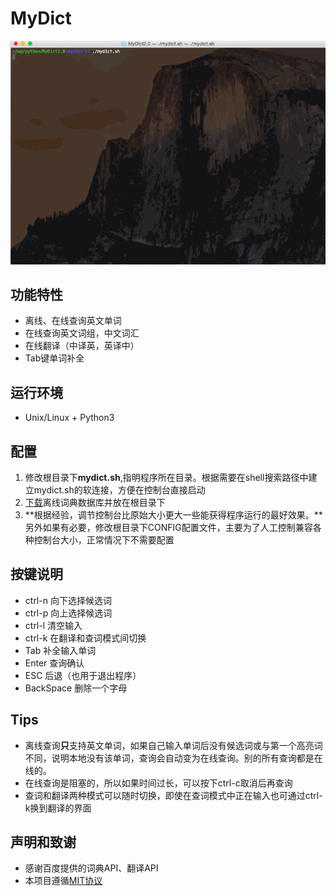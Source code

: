 # MyDict

![demonstrate](https://raw.githubusercontent.com/zhuzhenpeng/MyDict/master/images/demonstrate.gif)

## 功能特性
- 离线、在线查询英文单词
- 在线查询英文词组，中文词汇
- 在线翻译（中译英，英译中）
- Tab键单词补全

## 运行环境
- Unix/Linux + Python3

## 配置

1. 修改根目录下**mydict.sh**,指明程序所在目录。根据需要在shell搜索路径中建立mydict.sh的软连接，方便在控制台直接启动
2. [下载](http://pan.baidu.com/s/1o6ojxpC)离线词典数据库并放在根目录下
3. **根据经验，调节控制台比原始大小更大一些能获得程序运行的最好效果。**另外如果有必要，修改根目录下CONFIG配置文件，主要为了人工控制兼容各种控制台大小，正常情况下不需要配置

## 按键说明
-  ctrl-n       向下选择候选词
-  ctrl-p       向上选择候选词
-  ctrl-l       清空输入
-  ctrl-k       在翻译和查词模式间切换
-  Tab          补全输入单词
-  Enter        查询确认
-  ESC          后退（也用于退出程序）
-  BackSpace    删除一个字母

## Tips
- 离线查询**只**支持英文单词，如果自己输入单词后没有候选词或与第一个高亮词不同，说明本地没有该单词，查询会自动变为在线查询。别的所有查询都是在线的。
- 在线查询是阻塞的，所以如果时间过长，可以按下ctrl-c取消后再查询
- 查词和翻译两种模式可以随时切换，即使在查词模式中正在输入也可通过ctrl-k换到翻译的界面


## 声明和致谢
- 感谢百度提供的词典API、翻译API
- 本项目遵循[MIT协议](LICENSE.txt)
